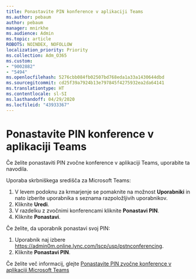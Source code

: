 ```yaml
---
title: Ponastavite PIN konference v aplikaciji Teams
ms.author: pebaum
author: pebaum
manager: mnirkhe
ms.audience: Admin
ms.topic: article
ROBOTS: NOINDEX, NOFOLLOW
localization_priority: Priority
ms.collection: Adm_O365
ms.custom:
- "9002882"
- "5494"
ms.openlocfilehash: 5276cbb084fb02507bd768eda1a33a1430644dbd
ms.sourcegitcommit: cd25f39a7924b13e797845f4275932ea2da64141
ms.translationtype: HT
ms.contentlocale: sl-SI
ms.lasthandoff: 04/29/2020
ms.locfileid: "43933367"
---
```

# <a name="reset-conferencing-pin-in-teams"></a>Ponastavite PIN konference v aplikaciji Teams

Če želite ponastaviti PIN zvočne konference v aplikaciji Teams, uporabite ta navodila.  

Uporaba skrbniškega središča za Microsoft Teams:

1. V levem podoknu za krmarjenje se pomaknite na možnost **Uporabniki** in nato izberite uporabnika s seznama razpoložljivih uporabnikov.
2. Kliknite **Uredi**.
3. V razdelku z zvočnimi konferencami kliknite **Ponastavi PIN**.
4. Kliknite **Ponastavi**.

Če želite, da uporabnik ponastavi svoj PIN:
1. Uporabnik naj izbere https://admin0m.online.lync.com/lscp/usp/pstnconferencing.
2. Kliknite **Ponastavi PIN**.

Če želite več informacij, glejte [Ponastavite PIN zvočne konference v aplikaciji Microsoft Teams](https://docs.microsoft.com/microsoftteams/reset-the-audio-conferencing-pin-in-teams)
